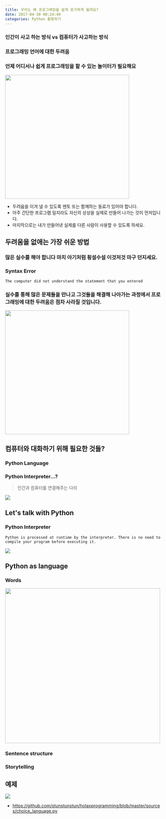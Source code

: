 ```yaml
---
title: 우리는 왜 프로그래밍을 쉽게 포기하게 될까요?
date: 2017-04-30 00:24:49
categories: Python 활용하기
---
```


### 인간이 사고 하는 방식 vs 컴퓨터가 사고하는 방식

### 프로그래밍 언어에 대한 두려움

### 언제 어디서나 쉽게 프로그래밍을 할 수 있는 놀이터가 필요해요

<img src='http://cdn.designrulz.com/wp-content/uploads/2016/02/Gorillaplay-Sets-Home-Backyard-Playground-2-1.jpg' width='400' />

- 두려움을 이겨 낼 수 있도록 멘토 또는 함께하는 동료가 있어야 합니다.
- 아주 간단한 프로그램 일지라도 자신의 상상을 실제로 만들어 나가는 것이 먼저입니다.
- 마지막으로는 내가 만들어낸 실제를 다른 사람이 사용할 수 있도록 하세요.

## 두려움을 없애는 가장 쉬운 방법

### 많은 실수를 해야 합니다 마치 아기처럼 횡설수설 이것저것 마구 던지세요.

### Syntax Error

```
The computer did not understand the statement that you entered
```

### 실수를 통해 많은 문제들을 만나고 그것들을 해결해 나아가는 과정에서 프로그래밍에 대한 두려움은 점차 사라질 것입니다.

<img src='http://jodahome.com/wp-content/uploads/2015/09/Baby-Picture-Funny-Baby-Conversation-With-Dog-1024x768.jpg' width='400' />


## 컴퓨터와 대화하기 위해 필요한 것들?

### Python Language

### Python Interpreter...?

> 인간과 컴퓨터를 연결해주는 다리

<img src='https://bam.files.bbci.co.uk/bam/live/content/zkvjtfr/large' />

## Let's talk with Python 

### Python Interpreter

```
Python is processed at runtime by the interpreter. There is no need to compile your program before executing it.
```

<img src='http://image.toast.com/aaaaahq/python-interactive.png' />

## Python as language

### Words

<img src='https://cdn.programiz.com/sites/tutorial2program/files/python-keywords_0.jpg' width='500' />

### Sentence structure 

### Storytelling

## 예제

<img src='http://image.toast.com/aaaaahq/hola-python.png' />

- https://github.com/stunstunstun/holaxprogramming/blob/master/sources/choice_language.py